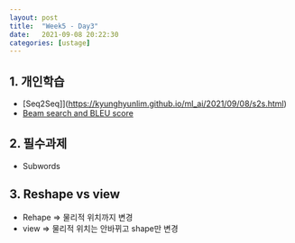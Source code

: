 ```yaml
---
layout: post
title:  "Week5 - Day3"
date:   2021-09-08 20:22:30
categories: [ustage]
---
```


## 1. 개인학습
* [Seq2Seq]](https://kyunghyunlim.github.io/ml_ai/2021/09/08/s2s.html)
* [Beam search and BLEU score](https://kyunghyunlim.github.io/ml_ai/2021/09/08/bsbs.html)

## 2. 필수과제
* Subwords

## 3. Reshape vs view
* Rehape => 물리적 위치까지 변경
* view => 물리적 위치는 안바뀌고 shape만 변경